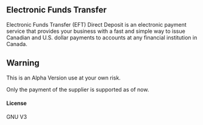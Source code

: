 ## Electronic Funds Transfer

 Electronic Funds Transfer (EFT) Direct Deposit is an electronic payment service that provides your business with a fast and simple way to issue Canadian and U.S. dollar payments to accounts at any financial institution in Canada.

## Warning

 This is an Alpha Version use at your own risk.

 Only the payment of the supplier is supported as of now.

#### License

GNU V3
